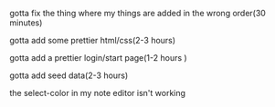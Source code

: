 gotta fix the thing where my things are added in the wrong order(30 minutes)

gotta add some prettier html/css(2-3 hours)

gotta add a prettier login/start page(1-2 hours )

gotta add seed data(2-3 hours)

the select-color in my note editor isn't working

